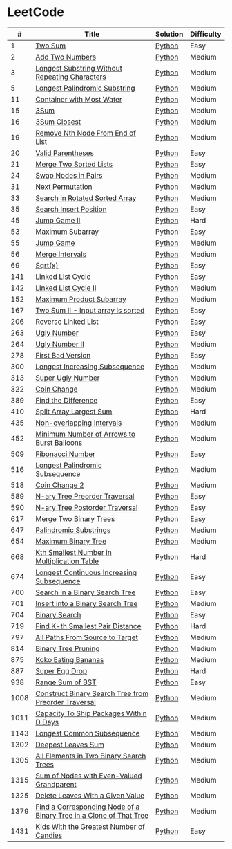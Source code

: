# LeetCode

| # | Title | Solution | Difficulty |
|---| ----- | -------- | ---------- |
|1|[Two Sum](https://leetcode.com/problems/two-sum/) | [Python](./python/1/twoSum.py)|Easy|
|2|[Add Two Numbers](https://leetcode.com/problems/add-two-numbers/) | [Python](./python/2/addTwoNumbers)|Medium|
|3|[Longest Substring Without Repeating Characters](https://leetcode.com/problems/longest-substring-without-repeating-characters/) | [Python](./python/3/lengthOfLongestSubstring.py)|Medium|
|5|[Longest Palindromic Substring](https://leetcode.com/problems/longest-palindromic-substring/) | [Python](./python/5/longestPalindrome.py)|Medium|
|11|[Container with Most Water](https://leetcode.com/problems/container-with-most-water/) | [Python](./python/11/maxArea.py)|Medium|
|15|[3Sum](https://leetcode.com/problems/container-with-most-water/) | [Python](./python/15/threeSum.py)|Medium|
|16|[3Sum Closest](https://leetcode.com/problems/3sum-closest/) | [Python](./python/16/threeSumClosest.py)|Medium|
|19|[Remove Nth Node From End of List](https://leetcode.com/problems/remove-nth-node-from-end-of-list/) | [Python](./python/19/removeNthFromEnd.py)|Medium|
|20|[Valid Parentheses](https://leetcode.com/problems/valid-parentheses/) | [Python](./python/20/isValid.py)|Easy|
|21|[Merge Two Sorted Lists](https://leetcode.com/problems/merge-two-sorted-lists/) | [Python](./python/21/mergeTwoLists.py)|Easy|
|24|[Swap Nodes in Pairs](https://leetcode.com/problems/swap-nodes-in-pairs/) | [Python](./python/24/swapPairs.py)|Medium|
|31|[Next Permutation](https://leetcode.com/problems/next-permutation/) | [Python](./python/31/nextPermutation.py)|Medium|
|33|[Search in Rotated Sorted Array](https://leetcode.com/problems/search-in-rotated-sorted-array/) | [Python](./python/33/search.py)|Medium|
|35|[Search Insert Position](https://leetcode.com/problems/search-insert-position/) | [Python](./python/35/searchInsert.py)|Easy|
|45|[Jump Game II](https://leetcode.com/problems/jump-game-ii/) | [Python](./python/45/jump.py)|Hard|
|53|[Maximum Subarray](https://leetcode.com/problems/maximum-subarray/) | [Python](./python/53/maxSubArray.py)|Easy|
|55|[Jump Game](https://leetcode.com/problems/jump-game/) | [Python](./python/55/canJump.py)|Medium|
|56|[Merge Intervals](https://leetcode.com/problems/merge-intervals/) | [Python](./python/56/merge.py)|Medium|
|69|[Sqrt(x)](https://leetcode.com/problems/sqrtx/) | [Python](./python/69/mySqrt.py)|Easy|
|141|[Linked List Cycle](https://leetcode.com/problems/linked-list-cycle/) | [Python](./python/141/hasCycle.py)|Easy|
|142|[Linked List Cycle II](https://leetcode.com/problems/linked-list-cycle-ii/) | [Python](./python/142/detectCycle.py)|Medium|
|152|[Maximum Product Subarray](https://leetcode.com/problems/maximum-product-subarray/) | [Python](./python/152/maxProduct.py)|Medium|
|167|[Two Sum II - Input array is sorted](https://leetcode.com/problems/two-sum-ii-input-array-is-sorted/) | [Python](./python/167/twoSum.py)|Easy|
|206|[Reverse Linked List](https://leetcode.com/problems/reverse-linked-list/) | [Python](./python/206/reverseList.py)|Easy|
|263|[Ugly Number](https://leetcode.com/problems/ugly-number/) | [Python](./python/263/isUgly.py)|Easy|
|264|[Ugly Number II](https://leetcode.com/problems/ugly-number-ii/) | [Python](./python/264/nthUglyNumber.py)|Medium|
|278|[First Bad Version](https://leetcode.com/problems/first-bad-version/) | [Python](./python/278/firstBadVersion.py)|Easy|
|300|[Longest Increasing Subsequence](https://leetcode.com/problems/longest-increasing-subsequence/) | [Python](./python/300/lengthOfLIS.py)|Medium|
|313|[Super Ugly Number](https://leetcode.com/problems/super-ugly-number/) | [Python](./python/313/nthSuperUglyNumber.py)|Medium|
|322|[Coin Change](https://leetcode.com/problems/coin-change/) | [Python](./python/322/coinChange.py)|Medium|
|389|[Find the Difference](https://leetcode.com/problems/find-the-difference/) | [Python](./python/389/findTheDifference.py)|Easy|
|410|[Split Array Largest Sum](https://leetcode.com/problems/split-array-largest-sum/) | [Python](./python/410/splitArray.py)|Hard|
|435|[Non-overlapping Intervals](https://leetcode.com/problems/non-overlapping-intervals/) | [Python](./python/435/eraseOverlapIntervals.py)|Medium|
|452|[Minimum Number of Arrows to Burst Balloons](https://leetcode.com/problems/minimum-number-of-arrows-to-burst-balloons/) | [Python](./python/452/findMinArrowShots.py)|Medium|
|509|[Fibonacci Number](https://leetcode.com/problems/fibonacci-number/) | [Python](./python/509/fib.py)|Easy|
|516|[Longest Palindromic Subsequence](https://leetcode.com/problems/longest-palindromic-subsequence/) | [Python](./python/516/longestPalindromeSubseq.py)|Medium|
|518|[Coin Change 2](https://leetcode.com/problems/coin-change-2/) | [Python](./python/518/change.py)|Medium|
|589|[N-ary Tree Preorder Traversal](https://leetcode.com/problems/n-ary-tree-preorder-traversal/) | [Python](./python/589/preorder.py)|Easy|
|590|[N-ary Tree Postorder Traversal](https://leetcode.com/problems/n-ary-tree-postorder-traversal/) | [Python](./python/590/postorder.py)|Easy|
|617|[Merge Two Binary Trees](https://leetcode.com/problems/merge-two-binary-trees/) | [Python](./python/617/mergeTrees.py)|Easy|
|647|[Palindromic Substrings](https://leetcode.com/problems/palindromic-substrings/) | [Python](./python/647/countSubstrings.py)|Medium|
|654|[Maximum Binary Tree](https://leetcode.com/problems/maximum-binary-tree/) | [Python](./python/654/constructMaximumBinaryTree.py)|Medium|
|668|[Kth Smallest Number in Multiplication Table](https://leetcode.com/problems/kth-smallest-number-in-multiplication-table/) | [Python](./python/668/findKthNumber.py)|Hard|
|674|[Longest Continuous Increasing Subsequence](https://leetcode.com/problems/longest-continuous-increasing-subsequence/) | [Python](./python/674/findLengthOfLCIS.py)|Easy|
|700|[Search in a Binary Search Tree](https://leetcode.com/problems/search-in-a-binary-search-tree/) | [Python](./python/700/searchBST.py)|Easy|
|701|[Insert into a Binary Search Tree](https://leetcode.com/problems/insert-into-a-binary-search-tree/) | [Python](./python/701/insertIntoBST.py)|Medium|
|704|[Binary Search](https://leetcode.com/problems/binary-search/) | [Python](./python/704/search.py)|Easy|
|719|[Find K-th Smallest Pair Distance](https://leetcode.com/problems/find-k-th-smallest-pair-distance/) | [Python](./python/719/smallestDistancePair.py)|Hard|
|797|[All Paths From Source to Target](https://leetcode.com/problems/all-paths-from-source-to-target/) | [Python](./python/797/allPathsSourceTarget.py)|Medium|
|814|[Binary Tree Pruning](https://leetcode.com/problems/binary-tree-pruning/) | [Python](./python/814/pruneTree.py)|Medium|
|875|[Koko Eating Bananas](https://leetcode.com/problems/koko-eating-bananas/) | [Python](./python/875/minEatingSpeed.py)|Medium|
|887|[Super Egg Drop](https://leetcode.com/problems/super-egg-drop/) | [Python](./python/887/superEggDrop.py)|Hard|
|938|[Range Sum of BST](https://leetcode.com/problems/range-sum-of-bst/) | [Python](./python/938/rangeSumBST.py)|Easy|
|1008|[Construct Binary Search Tree from Preorder Traversal](https://leetcode.com/problems/construct-binary-search-tree-from-preorder-traversal/) | [Python](./python/1008/bstFromPreorder.py)|Medium|
|1011|[Capacity To Ship Packages Within D Days](https://leetcode.com/problems/capacity-to-ship-packages-within-d-days/) | [Python](./python/1011/shipWithinDays.py)|Medium|
|1143|[Longest Common Subsequence](https://leetcode.com/problems/longest-common-subsequence/) | [Python](./python/1143/longestCommonSubsequence.py)|Medium|
|1302|[Deepest Leaves Sum](https://leetcode.com/problems/deepest-leaves-sum/) | [Python](./python/1302/deepestLeavesSum.py)|Medium|
|1305|[All Elements in Two Binary Search Trees](https://leetcode.com/problems/all-elements-in-two-binary-search-trees/) | [Python](./python/1305/getAllElements.py)|Medium|
|1315|[Sum of Nodes with Even-Valued Grandparent](https://leetcode.com/problems/sum-of-nodes-with-even-valued-grandparent/) | [Python](./python/1315/sumEvenGrandparent.py)|Medium|
|1325|[Delete Leaves With a Given Value](https://leetcode.com/problems/delete-leaves-with-a-given-value/) | [Python](./python/1325/sumEvenGrandparent.py)|Medium|
|1379|[Find a Corresponding Node of a Binary Tree in a Clone of That Tree](https://leetcode.com/problems/find-a-corresponding-node-of-a-binary-tree-in-a-clone-of-that-tree/) | [Python](./python/1379/getTargetCopy.py)|Medium|
|1431|[Kids With the Greatest Number of Candies](https://leetcode.com/problems/kids-with-the-greatest-number-of-candies/) | [Python](./python/1431/kidsWithCandies.py)|Easy|